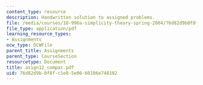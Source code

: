 ```yaml
---
content_type: resource
description: Handwritten solution to assigned problems.
file: /media/courses/18-996a-simplicity-theory-spring-2004/76d82d9b0f8fc1e05e0660106e748102_asign12_compac.pdf
file_type: application/pdf
learning_resource_types:
- Assignments
ocw_type: OCWFile
parent_title: Assignments
parent_type: CourseSection
resourcetype: Document
title: asign12_compac.pdf
uid: 76d82d9b-0f8f-c1e0-5e06-60106e748102
---
```

